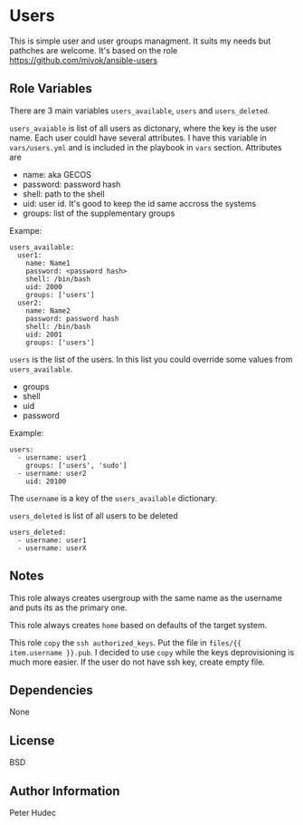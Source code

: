 Users
========

This is simple user and user groups managment. It suits my needs but pathches are welcome.
It's based on the role https://github.com/mivok/ansible-users

Role Variables
--------------

There are 3 main variables `users_available`, `users` and `users_deleted`.

`users_avaiable` is list of all users as dictonary, where the key is the user name. Each user couldl have several attributes. I have this variable in `vars/users.yml` and is included in the playbook in `vars` section.
Attributes are

- name: aka GECOS
- password: password hash
- shell: path to the shell
- uid: user id. It's good to keep the id same accross the systems
- groups: list of the supplementary groups

Exampe:

    users_available:
      user1:
        name: Name1
        password: <password hash>
        shell: /bin/bash
        uid: 2000
        groups: ['users']
      user2:
        name: Name2
        password: password hash
        shell: /bin/bash
        uid: 2001
        groups: ['users']

`users` is the list of the users. In this list you could override some values from `users_available`.

- groups
- shell
- uid
- password

Example:

    users:
      - username: user1
        groups: ['users', 'sudo']
      - username: user2
        uid: 20100

The `username` is a key of the `users_available` dictionary.

`users_deleted` is list of all users to be deleted

    users_deleted:
      - username: user1
      - username: userX

Notes
--------------

This role always creates usergroup with the same name as the username and puts its as the primary one.

This role always creates `home` based on defaults of the target system.

This role `copy` the `ssh authorized_keys`. Put the file in `files/{{ item.username }}.pub`. I decided to use `copy` while the keys deprovisioning is much more easier. If the user do not have ssh key, create empty file.


Dependencies
------------

None

License
-------

BSD

Author Information
------------------

Peter Hudec
